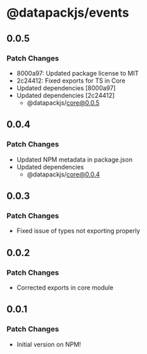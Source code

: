 # @datapackjs/events

## 0.0.5

### Patch Changes

- 8000a97: Updated package license to MIT
- 2c24412: Fixed exports for TS in Core
- Updated dependencies [8000a97]
- Updated dependencies [2c24412]
  - @datapackjs/core@0.0.5

## 0.0.4

### Patch Changes

- Updated NPM metadata in package.json
- Updated dependencies
  - @datapackjs/core@0.0.4

## 0.0.3

### Patch Changes

- Fixed issue of types not exporting properly

## 0.0.2

### Patch Changes

- Corrected exports in core module

## 0.0.1

### Patch Changes

- Initial version on NPM!
